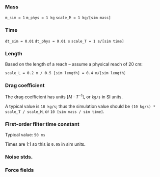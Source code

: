 ### Mass

`m_sim = 1`
`m_phys = 1 kg`
`scale_M = 1 kg/[sim mass]`

### Time

`dt_sim = 0.01`
`dt_phys = 0.01 s`
`scale_T = 1 s/[sim time]`

### Length 

Based on the length of a reach – assume a physical reach of 20 cm:

`scale_L = 0.2 m / 0.5 [sim length] = 0.4 m/[sim length]`

### Drag coefficient

The drag coefficient has units $[M\cdot T^{-1}]$, or `kg/s` in SI units.

A typical value is `10 kg/s`; thus the simulation value should be `(10 kg/s) * scale_T / scale_M`, or `10 [sim mass / sim time]`.


### First-order filter time constant

Typical value: `50 ms`

Times are 1:1 so this is `0.05` in sim units. 

### Noise stds.



### Force fields


